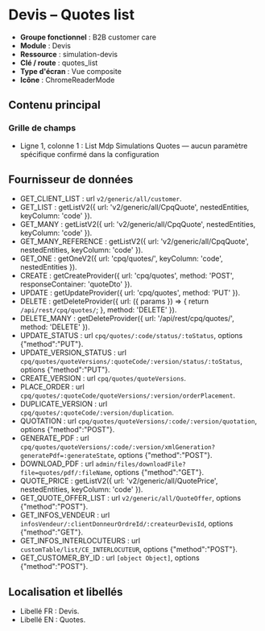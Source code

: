 # Devis – Quotes list

- **Groupe fonctionnel** : B2B customer care
- **Module** : Devis
- **Ressource** : simulation-devis
- **Clé / route** : quotes_list
- **Type d'écran** : Vue composite
- **Icône** : ChromeReaderMode

## Contenu principal
### Grille de champs
- Ligne 1, colonne 1 : List Mdp Simulations Quotes — aucun paramètre spécifique confirmé dans la configuration

## Fournisseur de données
- GET_CLIENT_LIST : url `v2/generic/all/customer`.
- GET_LIST : getListV2({
  url: 'v2/generic/all/CpqQuote',
  nestedEntities,
  keyColumn: 'code'
}).
- GET_MANY : getListV2({
  url: 'v2/generic/all/CpqQuote',
  nestedEntities,
  keyColumn: 'code'
}).
- GET_MANY_REFERENCE : getListV2({
  url: 'v2/generic/all/CpqQuote',
  nestedEntities,
  keyColumn: 'code'
}).
- GET_ONE : getOneV2({
  url: 'cpq/quotes/',
  keyColumn: 'code',
  nestedEntities
}).
- CREATE : getCreateProvider({
  url: 'cpq/quotes',
  method: 'POST',
  responseContainer: 'quoteDto'
}).
- UPDATE : getUpdateProvider({
  url: 'cpq/quotes',
  method: 'PUT'
}).
- DELETE : getDeleteProvider({
  url: ({
    params
  }) => {
    return `/api/rest/cpq/quotes/`;
  },
  method: 'DELETE'
}).
- DELETE_MANY : getDeleteProvider({
  url: '/api/rest/cpq/quotes/',
  method: 'DELETE'
}).
- UPDATE_STATUS : url `cpq/quotes/:code/status/:toStatus`, options {"method":"PUT"}.
- UPDATE_VERSION_STATUS : url `cpq/quotes/quoteVersions/:quoteCode/:version/status/:toStatus`, options {"method":"PUT"}.
- CREATE_VERSION : url `cpq/quotes/quoteVersions`.
- PLACE_ORDER : url `cpq/quotes/:quoteCode/quoteVersions/:version/orderPlacement`.
- DUPLICATE_VERSION : url `cpq/quotes/:quoteCode/:version/duplication`.
- QUOTATION : url `cpq/quotes/quoteVersions/:code/:version/quotation`, options {"method":"POST"}.
- GENERATE_PDF : url `cpq/quotes/quoteVersions/:code/:version/xmlGeneration?generatePdf=:generateState`, options {"method":"POST"}.
- DOWNLOAD_PDF : url `admin/files/downloadFile?file=quotes/pdf/:fileName`, options {"method":"GET"}.
- QUOTE_PRICE : getListV2({
  url: 'v2/generic/all/QuotePrice',
  nestedEntities,
  keyColumn: 'code'
}).
- GET_QUOTE_OFFER_LIST : url `v2/generic/all/QuoteOffer`, options {"method":"POST"}.
- GET_INFOS_VENDEUR : url `infosVendeur/:clientDonneurOrdreId/:createurDevisId`, options {"method":"GET"}.
- GET_INFOS_INTERLOCUTEURS : url `customTable/list/CE_INTERLOCUTEUR`, options {"method":"POST"}.
- GET_CUSTOMER_BY_ID : url `[object Object]`, options {"method":"POST"}.

## Localisation et libellés
- Libellé FR : Devis.
- Libellé EN : Quotes.